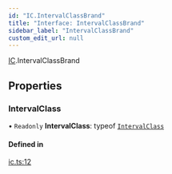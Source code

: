 ```yaml
---
id: "IC.IntervalClassBrand"
title: "Interface: IntervalClassBrand"
sidebar_label: "IntervalClassBrand"
custom_edit_url: null
---
```


[IC](../namespaces/IC.md).IntervalClassBrand

## Properties

### IntervalClass

• `Readonly` **IntervalClass**: typeof [`IntervalClass`](IC.IntervalClassBrand.md#intervalclass)

#### Defined in

[ic.ts:12](https://github.com/noriapi/brand-music/blob/dfa1322/src/ic.ts#L12)

